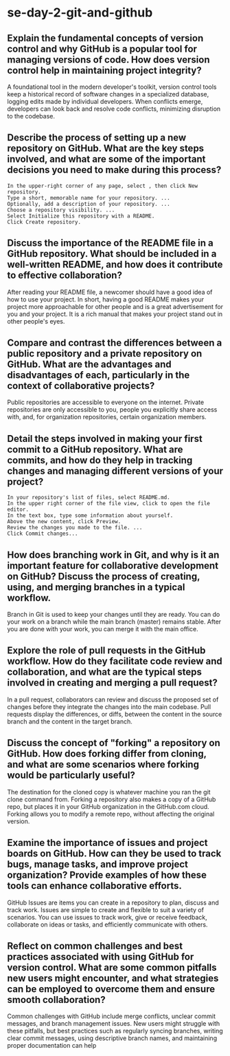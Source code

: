 # se-day-2-git-and-github
## Explain the fundamental concepts of version control and why GitHub is a popular tool for managing versions of code. How does version control help in maintaining project integrity?
   A foundational tool in the modern developer's toolkit, version control tools keep a historical record of software changes in a specialized database, logging edits made by         individual developers. When conflicts emerge, developers can look back and resolve code conflicts, minimizing disruption to the codebase.

## Describe the process of setting up a new repository on GitHub. What are the key steps involved, and what are some of the important decisions you need to make during this process?
    In the upper-right corner of any page, select , then click New repository.
    Type a short, memorable name for your repository. ...
    Optionally, add a description of your repository. ...
    Choose a repository visibility. ...
    Select Initialize this repository with a README.
    Click Create repository.
## Discuss the importance of the README file in a GitHub repository. What should be included in a well-written README, and how does it contribute to effective collaboration?
   After reading your README file, a newcomer should have a good idea of how to use your project. In short, having a good README makes your project more approachable for other       people and is a great advertisement for you and your project. It is a rich manual that makes your project stand out in other people's eyes.
## Compare and contrast the differences between a public repository and a private repository on GitHub. What are the advantages and disadvantages of each, particularly in the context of collaborative projects?
   Public repositories are accessible to everyone on the internet. Private repositories are only accessible to you, people you explicitly share access with, and, for organization    repositories, certain organization members.

## Detail the steps involved in making your first commit to a GitHub repository. What are commits, and how do they help in tracking changes and managing different versions of your project?
    In your repository's list of files, select README.md.
    In the upper right corner of the file view, click to open the file editor.
    In the text box, type some information about yourself.
    Above the new content, click Preview.
    Review the changes you made to the file. ...
    Click Commit changes...

## How does branching work in Git, and why is it an important feature for collaborative development on GitHub? Discuss the process of creating, using, and merging branches in a typical workflow.
   Branch in Git is used to keep your changes until they are ready. You can do your work on a branch while the main branch (master) remains stable. After you are done with your      work, you can merge it with the main office.


## Explore the role of pull requests in the GitHub workflow. How do they facilitate code review and collaboration, and what are the typical steps involved in creating and merging a pull request?
  In a pull request, collaborators can review and discuss the proposed set of changes before they integrate the changes into the main codebase. Pull requests display the            differences, or diffs, between the content in the source branch and the content in the target branch.

## Discuss the concept of "forking" a repository on GitHub. How does forking differ from cloning, and what are some scenarios where forking would be particularly useful?
  The destination for the cloned copy is whatever machine you ran the git clone command from. Forking a repository also makes a copy of a GitHub repo, but places it in your         GitHub organization in the GitHub.com cloud. Forking allows you to modify a remote repo, without affecting the original version.

## Examine the importance of issues and project boards on GitHub. How can they be used to track bugs, manage tasks, and improve project organization? Provide examples of how these tools can enhance collaborative efforts.
  GitHub Issues are items you can create in a repository to plan, discuss and track work. Issues are simple to create and flexible to suit a variety of scenarios. You can use       issues to track work, give or receive feedback, collaborate on ideas or tasks, and efficiently communicate with others.


## Reflect on common challenges and best practices associated with using GitHub for version control. What are some common pitfalls new users might encounter, and what strategies can be employed to overcome them and ensure smooth collaboration?
  Common challenges with GitHub include merge conflicts, unclear commit messages, and branch management issues. New users might struggle with these pitfalls, but best practices     such as regularly syncing branches, writing clear commit messages, using descriptive branch names, and maintaining proper documentation can help
